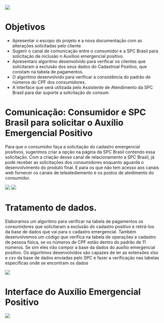 ![](https://github.com/marciosousa4/projeto-integrador/blob/master/Sprint%204/Sprint4.jpg)

# Objetivos

  - Apresentar o escopo do projeto e a nova documentação com as alterações solicitadas pelo cliente
  - Sugerir o canal de comunicação entre o consumidor e a SPC Brasil para solicitação de inclusão n Auxílioo emergencial positivo.
  - Apresentaro algoritmo desenvolvido para verificar os clientes que solicitaram a exclusão dos seus dados do Cadastroal Positivo, que constam na tabela de pagamentos.
  -  O algoritmo desenvolvido para verificar a consistência do padrão de números do CPF dos consumidores.
  -  A interface que será utilizada pelo Assistente de Atendimento da SPC Brasil para dar suporte a solicitação do consum
  
  # Comunicação: Consumidor e SPC Brasil para solicitar o Auxílio Emergencial Positivo
    

Para que o consumidor faça a solicitação do cadastro emergencial positivos, sugerimos criar a opção na página da SPC Brasil contendo essa solicitação. Com a criação desse canal de relacionamento a SPC Brasil, já pode receber as solicitações dos consumidores enquanto aguarda o desenvolvimento do produto final.
E para os que não tem acesso aos canais web fornecer os canais de teleatediemento e os postos de atedimento do consumidor.

![](https://github.com/marciosousa4/projeto-integrador/blob/master/Sprint%204/Tela%201.jpg)
![](https://github.com/marciosousa4/projeto-integrador/blob/master/Sprint%204/Tela%20Faleconosco.jpg)

# Tratamento de dados.

Elaboramos um algoritmo para verificar na tabela de pagamentos os consumidores que solicitaram a exclusão do cadastro positivo e retirá-los da base de dados que vai para o cadastro emergencial.
Também desenvolvemos um código que verifica na tabela de operações e cadastro de pessoa física, se os números de CPF estão dentro do padrão de 11 números. Se sim eles irão compor a base da dados do auxílio emergencial positivo.
Os algoritmos desenvolvidos são capazes de ler as extensões xlsx e csv da base de dados enviadas pelo SPC e fazer a verificação nas tabelas específicas onde se encontram os dados

![](https://github.com/marciosousa4/projeto-integrador/blob/master/Sprint%204/an%C3%A1lise%20tabelas.gif)


# Interface do Auxílio Emergencial Positivo

![](https://github.com/marciosousa4/projeto-integrador/blob/master/Sprint%204/Interface.gif)
